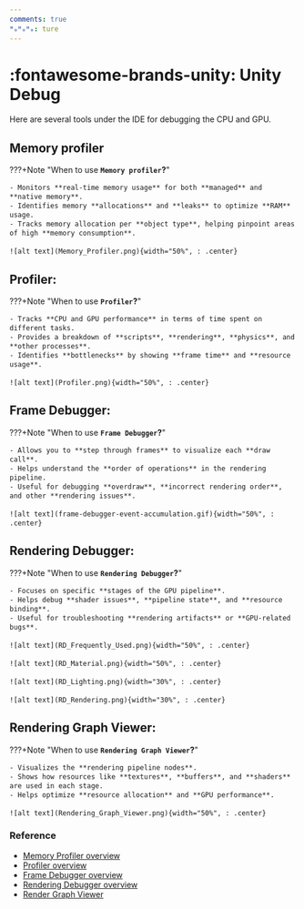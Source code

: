 ```yaml
---
comments: true
ᴴₒᴴₒᴴₒ: ture
---
```


# **:fontawesome-brands-unity: Unity Debug**

Here are several tools under the IDE for debugging the CPU and GPU.

## **Memory profiler**

???+Note "When to use **`Memory profiler`?**"

    - Monitors **real-time memory usage** for both **managed** and **native memory**.
    - Identifies memory **allocations** and **leaks** to optimize **RAM** usage.
    - Tracks memory allocation per **object type**, helping pinpoint areas of high **memory consumption**.
    
    ![alt text](Memory_Profiler.png){width="50%", : .center}

## **Profiler**:

???+Note "When to use **`Profiler`?**"

    - Tracks **CPU and GPU performance** in terms of time spent on different tasks.
    - Provides a breakdown of **scripts**, **rendering**, **physics**, and **other processes**.
    - Identifies **bottlenecks** by showing **frame time** and **resource usage**.

    ![alt text](Profiler.png){width="50%", : .center}

## **Frame Debugger**:

???+Note "When to use **`Frame Debugger`?**"

    - Allows you to **step through frames** to visualize each **draw call**.
    - Helps understand the **order of operations** in the rendering pipeline.
    - Useful for debugging **overdraw**, **incorrect rendering order**, and other **rendering issues**.

    ![alt text](frame-debugger-event-accumulation.gif){width="50%", : .center}

## **Rendering Debugger**:

???+Note "When to use **`Rendering Debugger`?**"

    - Focuses on specific **stages of the GPU pipeline**.
    - Helps debug **shader issues**, **pipeline state**, and **resource binding**.
    - Useful for troubleshooting **rendering artifacts** or **GPU-related bugs**.

    ![alt text](RD_Frequently_Used.png){width="50%", : .center}

    ![alt text](RD_Material.png){width="50%", : .center}

    ![alt text](RD_Lighting.png){width="30%", : .center}

    ![alt text](RD_Rendering.png){width="30%", : .center}
    
## **Rendering Graph Viewer**:

???+Note "When to use **`Rendering Graph Viewer`?**"

    - Visualizes the **rendering pipeline nodes**.
    - Shows how resources like **textures**, **buffers**, and **shaders** are used in each stage.
    - Helps optimize **resource allocation** and **GPU performance**.

    ![alt text](Rendering_Graph_Viewer.png){width="50%", : .center}

### **Reference**

- [Memory Profiler overview](https://docs.unity3d.com/Packages/com.unity.memoryprofiler@1.1/manual/index.html)
- [Profiler overview](https://docs.unity3d.com/Manual/Profiler.html)
- [Frame Debugger overview](https://docs.unity3d.com/Manual/frame-debugger-window.html)
- [Rendering Debugger overview](https://docs.unity3d.com/Packages/com.unity.render-pipelines.universal@15.0/manual/features/rendering-debugger.html)
- [Render Graph Viewer](https://docs.unity3d.com/6000.0/Documentation/Manual/urp/render-graph-view.html)